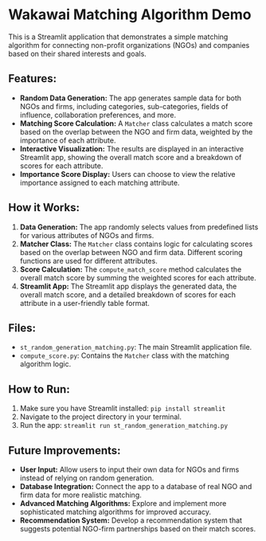 # Wakawai Matching Algorithm Demo

This is a Streamlit application that demonstrates a simple matching algorithm for connecting non-profit organizations (NGOs) and companies based on their shared interests and goals.

## Features:

- **Random Data Generation:** The app generates sample data for both NGOs and firms, including categories, sub-categories, fields of influence, collaboration preferences, and more.
- **Matching Score Calculation:** A `Matcher` class calculates a match score based on the overlap between the NGO and firm data, weighted by the importance of each attribute.
- **Interactive Visualization:** The results are displayed in an interactive Streamlit app, showing the overall match score and a breakdown of scores for each attribute.
- **Importance Score Display:** Users can choose to view the relative importance assigned to each matching attribute.

## How it Works:

1. **Data Generation:** The app randomly selects values from predefined lists for various attributes of NGOs and firms.
2. **Matcher Class:** The `Matcher` class contains logic for calculating scores based on the overlap between NGO and firm data. Different scoring functions are used for different attributes.
3. **Score Calculation:** The `compute_match_score` method calculates the overall match score by summing the weighted scores for each attribute.
4. **Streamlit App:** The Streamlit app displays the generated data, the overall match score, and a detailed breakdown of scores for each attribute in a user-friendly table format.

## Files:

- `st_random_generation_matching.py`: The main Streamlit application file.
- `compute_score.py`: Contains the `Matcher` class with the matching algorithm logic.

## How to Run:

1. Make sure you have Streamlit installed: `pip install streamlit`
2. Navigate to the project directory in your terminal.
3. Run the app: `streamlit run st_random_generation_matching.py`

## Future Improvements:

- **User Input:** Allow users to input their own data for NGOs and firms instead of relying on random generation.
- **Database Integration:** Connect the app to a database of real NGO and firm data for more realistic matching.
- **Advanced Matching Algorithms:** Explore and implement more sophisticated matching algorithms for improved accuracy.
- **Recommendation System:** Develop a recommendation system that suggests potential NGO-firm partnerships based on their match scores.
